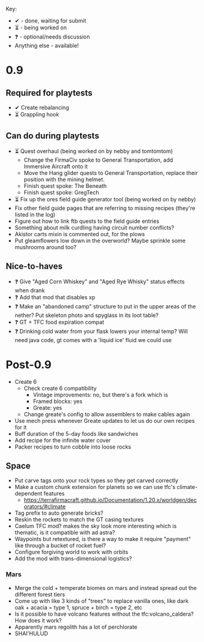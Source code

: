 Key: 
- ✔ - done, waiting for submit
- ⏳ - being worked on
- ❓ - optional/needs discussion
- Anything else - available!

# 0.9

## Required for playtests
- ✔ Create rebalancing
- ⏳ Grappling hook

## Can do during playtests
- ⏳ Quest overhaul (being worked on by nebby and tomtomtom)
	- Change the FirmaCiv spoke to General Transportation, add Immersive Aircraft onto it
	- Move the Hang glider quests to General Transportation, replace their position with the mining helmet.
	- Finish quest spoke: The Beneath
	- Finish quest spoke: GregTech
- ⏳ Fix up the ores field guide generator tool (being worked on by nebby)
- Fix other field guide pages that are referring to missing recipes (they're listed in the log)
- Figure out how to link ftb quests to the field guide entries
- Something about milk curdling having circuit number conflicts?
- Akistor carts mixin is commented out, for the plows
- Put gleamflowers low down in the overworld? Maybe sprinkle some mushrooms around too?

## Nice-to-haves
- ❓ Give "Aged Corn Whiskey" and "Aged Rye Whisky" status effects when drank
- ❓ Add that mod that disables xp
- ❓ Make an "abandoned camp" structure to put in the upper areas of the nether? Put skeleton photo and spyglass in its loot table?
- ❓ GT + TFC food expiration compat
- ❓ Drinking cold water from your flask lowers your internal temp? Will need java code, gt comes with a 'liquid ice' fluid we could use
  
# Post-0.9
- Create 6
	- Check create 6 compatibility
		- Vintage improvements: no, but there's a fork which is
		- Framed blocks: yes
		- Greate: yes
	- Change greate's config to allow assemblers to make cables again
- Use mech press whenever Greate updates to let us do our own recipes for it
- Buff duration of the 5-day foods like sandwiches
- Add recipe for the infinite water cover
- Packer recipes to turn cobble into loose rocks

## Space
- Put carve tags onto your rock types so they get carved correctly
- Make a custom chunk extension for planets so we can use tfc's climate-dependent features
	- https://terrafirmacraft.github.io/Documentation/1.20.x/worldgen/decorators/#climate
- Tag prefix to auto generate bricks?
- Reskin the rockets to match the GT casing textures
- Caelum TFC mod? makes the sky look more interesting which is thematic, is it compatible with ad astra?
- Waypoints but retextured, is there a way to make it require "payment" like through a bucket of rocket fuel?
- Configure forgiving world to work with orbits
- Add the mod with trans-dimensional logistics?

### Mars
- Merge the cold + temperate biomes on mars and instead spread out the different forest tiers
- Come up with like 3 kinds of "trees" to replace vanilla ones, like dark oak + acacia = type 1, spruce + birch = type 2, etc
- Is it possible to have volcano features without the tfc:volcano_caldera? How does it work?
- Apparently mars regolith has a lot of perchlorate
- SHAI'HULUD
